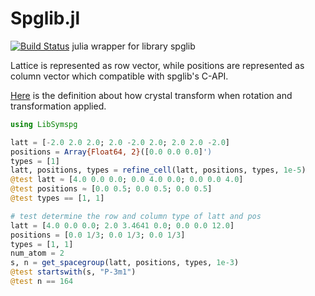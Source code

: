 # Spglib.jl
[![Build Status](https://travis-ci.org/unkcpz/Spglib.jl.svg?branch=master)](https://travis-ci.org/unkcpz/Spglib.jl)
julia wrapper for library spglib

Lattice is represented as row vector,
while positions are represented as column vector which
compatible with spglib's C-API.

[Here](https://atztogo.github.io/spglib/definition.html) is the definition about how crystal transform when rotation and transformation applied.

```julia
using LibSymspg

latt = [-2.0 2.0 2.0; 2.0 -2.0 2.0; 2.0 2.0 -2.0]
positions = Array{Float64, 2}([0.0 0.0 0.0]')
types = [1]
latt, positions, types = refine_cell(latt, positions, types, 1e-5)
@test latt ≈ [4.0 0.0 0.0; 0.0 4.0 0.0; 0.0 0.0 4.0]
@test positions ≈ [0.0 0.5; 0.0 0.5; 0.0 0.5]
@test types == [1, 1]

# test determine the row and column type of latt and pos
latt = [4.0 0.0 0.0; 2.0 3.4641 0.0; 0.0 0.0 12.0]
positions = [0.0 1/3; 0.0 1/3; 0.0 1/3]
types = [1, 1]
num_atom = 2
s, n = get_spacegroup(latt, positions, types, 1e-3)
@test startswith(s, "P-3m1")
@test n == 164
```
